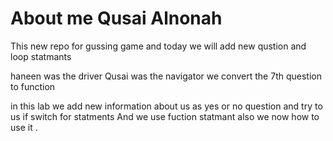 # About me Qusai Alnonah

This new repo for gussing game and today we will add new qustion and loop statmants  

haneen was the driver 
Qusai was the navigator 
we convert the 7th question to function 

in this lab we add new information about us as yes or no question
and try to us if switch for statments
And we use fuction statmant also we now how to use it .


